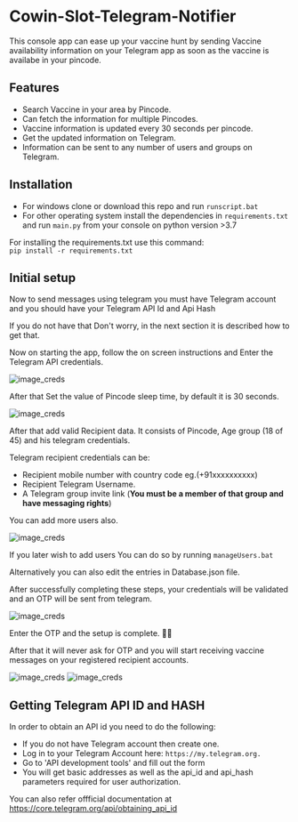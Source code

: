 # Cowin-Slot-Telegram-Notifier
This console app can ease up your vaccine hunt by sending Vaccine availability information on your Telegram app as soon as the vaccine is availabe in your pincode.

## Features
 * Search Vaccine in your area by Pincode.
 * Can fetch the information for multiple Pincodes.
 * Vaccine information is updated every 30 seconds per pincode.
 * Get the updated information on Telegram.
 * Information can be sent to any number of users and groups on Telegram.

## Installation
 * For windows clone or download this repo and run ```runscript.bat```
 * For other operating system install the dependencies in ```requirements.txt``` and run ```main.py``` from your console on python version >3.7

For installing the requirements.txt use this command:  
```pip install -r requirements.txt```

## Initial setup
Now to send messages using telegram you must have Telegram account and you should have your Telegram API Id and Api Hash

If you do not have that Don't worry, in the next section it is described how to get that.

Now on starting the app, follow the on screen instructions and Enter the Telegram API credentials.  

![image_creds](usage_images/Credentials.JPG)

After that Set the value of Pincode sleep time, by default it is 30 seconds.

![image_creds](usage_images/time.JPG)

After that add valid Recipient data. It consists of Pincode, Age group (18 of 45) and his telegram credentials.  

Telegram recipient credentials can be:
* Recipient mobile number with country code eg.(+91xxxxxxxxxx)
* Recipient Telegram Username.
* A Telegram group invite link (<b>You must be a member of that group and have messaging rights</b>)

You can add more users also.

![image_creds](usage_images/userData.JPG)


If you later wish to add users You can do so by running ```manageUsers.bat```

Alternatively you can also edit the entries in Database.json file.

After successfully completing these steps, your credentials will be validated and an OTP will be sent from telegram.

![image_creds](usage_images/bot-token.JPG)

Enter the OTP and the setup is complete. :clap::clap:

After that it will never ask for OTP and you will start receiving vaccine messages on your registered recipient accounts.

![image_creds](usage_images/Final_result.JPG)
![image_creds](usage_images/Telegram_message.jpeg)

## Getting Telegram API ID and HASH

In order to obtain an API id you need to do the following:

* If you do not have Telegram account then create one.
* Log in to your Telegram Account here: ```https://my.telegram.org.```
* Go to 'API development tools' and fill out the form
* You will get basic addresses as well as the api_id and api_hash parameters required for user authorization.

You can also refer offficial documentation at https://core.telegram.org/api/obtaining_api_id

